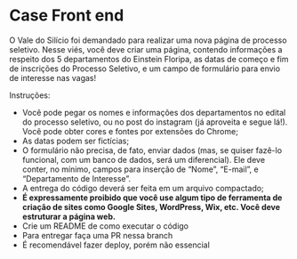 # Case Front end

O Vale do Silício foi demandado para realizar uma nova página de processo seletivo. Nesse viés, você deve criar uma página, contendo informações a respeito dos 5 departamentos do Einstein Floripa, as datas de começo e fim de inscrições do Processo Seletivo, e um campo de formulário para envio de interesse nas vagas!

Instruções:

- Você pode pegar os nomes e informações dos departamentos no edital do processo seletivo, ou no post do instagram (já aproveita e segue lá!). Você pode obter cores   e fontes por extensões do Chrome;
- As datas podem ser fictícias;
- O formulário não precisa, de fato, enviar dados (mas, se quiser fazê-lo funcional, com um banco de dados, será um diferencial). Ele deve conter, no mínimo, campos   para inserção de “Nome”, “E-mail”, e “Departamento de Interesse”.
- A entrega do código deverá ser feita em um arquivo compactado;
- **É expressamente proibido que você use algum tipo de ferramenta de criação de sites como Google Sites, WordPress, Wix, etc. Você deve estruturar a página web.**
- Crie um README de como executar o código
- Para entregar faça uma PR nessa branch
- É recomendável fazer deploy, porém não essencial
